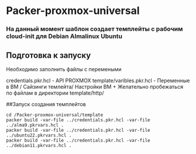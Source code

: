 # Packer-proxmox-universal

### На данный момент шаблон создает темплейты с рабочим cloud-init для Debian Almalinux Ubuntu

## Подготовка к запуску

Необходимо заполнить файлы с перемеными

credentials.pkr.hcl - API PROXMOX
template/varibles.pkr.hcl - Переменные в ВМ / Сайзинги темлейта/ Настройки ВМ
+
Желательно пробежаться по файлам в директории template/http/

##Запуск создания темплейтов

```console
cd /Packer-proxmox-universal/template
packer build -var-file ../credentials.pkr.hcl -var-file ../alma9.pkrvars.hcl .
packer build -var-file ../credentials.pkr.hcl -var-file ../ubuntu22.pkrvars.hcl .
packer build -var-file ../credentials.pkr.hcl -var-file ../debian11.pkrvars.hcl .
```
